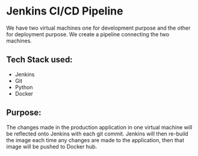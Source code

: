 # Jenkins CI/CD Pipeline

We have two virtual machines one for development purpose and the other for deployment purpose. We create a pipeline connecting the two machines.

## Tech Stack used:
- Jenkins
- Git
- Python
- Docker

## Purpose:
The changes made in the production application in one virtual machine will be reflected onto Jenkins with each git commit. Jenkins will then re-build the image each time any changes are made to the application, then that image will be pushed to Docker hub.

